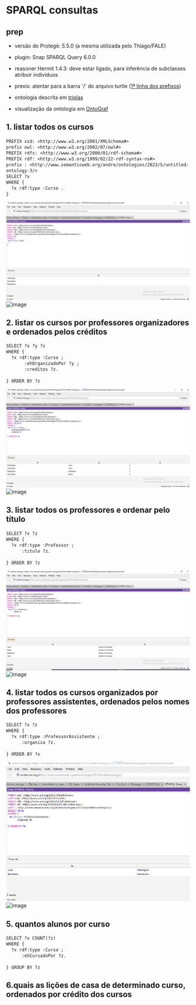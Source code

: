 # SPARQL consultas 

## prep

- versão do Protegè: 5.5.0 (a mesma utilizada pelo Thiago/FALE)
- plugin: Snap SPARQL Query 6.0.0
- reasoner Hermit 1.4.3: deve estar ligado, para inferência de subclasses atribuir indivíduos
- prexix: atentar para a barra '/' do arquivo turtle ([1ª linha dos prefixos](https://github.com/Andrelamor/sparql-protege/blob/01835fba833529d1c1597be2cbfaa96826b4cb44/ensino/ensino.ttl#L1))

- ontologia descrita em [triplas](https://github.com/Andrelamor/sparql-protege/blob/main/ensino/ensino.ttl)
- visualização da ontologia em [OntoGraf](https://github.com/Andrelamor/sparql-protege/blob/main/ensino/ensino-graph.png) 

## 1. listar todos os cursos

````
PREFIX xsd: <http://www.w3.org/2001/XMLSchema#>
prefix owl: <http://www.w3.org/2002/07/owl#>
PREFIX rdfs: <http://www.w3.org/2000/01/rdf-schema#>
PREFIX rdf: <http://www.w3.org/1999/02/22-rdf-syntax-ns#>
prefix : <http://www.semanticweb.org/andre/ontologies/2023/5/untitled-ontology-3/>
SELECT ?x
WHERE {
  ?x rdf:type :Curso .    
} 
````

![](ensino/1.png)
![image](https://github.com/Andrelamor/sparql-protege/assets/52294411/0ac200ed-b82e-4e13-aed5-05c166e689d7)

## 2. listar os cursos por professores organizadores e ordenados pelos créditos
````
SELECT ?x ?y ?z
WHERE {
  ?x rdf:type :Curso ;
       :ehOrganizadoPor ?y ;
       :creditos ?z.
       
} ORDER BY ?z
````
![](ensino/2.png)
![image](https://github.com/Andrelamor/sparql-protege/assets/52294411/b829e99a-c59d-48a3-bf25-5fb34ccf69f4)

## 3. listar todos os professores e ordenar pelo título

````
SELECT ?x ?z
WHERE {
  ?x rdf:type :Professor ;
      :titulo ?z.
       
} ORDER BY ?z
````

![](ensino/3.png)
![image](https://github.com/Andrelamor/sparql-protege/assets/52294411/8e67b113-98b3-4b2b-8e8d-2beea5099937)

## 4. listar todos os cursos organizados por professores assistentes, ordenados pelos nomes dos professores

````
SELECT ?x ?z
WHERE {
  ?x rdf:type :ProfessorAssistente ;
      :organiza ?z.
       
} ORDER BY ?x
````
![](ensino/4.png)
![image](https://github.com/Andrelamor/sparql-protege/assets/52294411/1e297d78-0ca6-4b5d-a0a4-29f39b2aa13a)

## 5. quantos alunos por curso

````
SELECT ?x COUNT(?z)
WHERE {
  ?x rdf:type :Curso ;
      :ehCursadoPor ?z.
       
} GROUP BY ?z
````

## 6.quais as lições de casa de determinado curso, ordenados por crédito dos cursos
